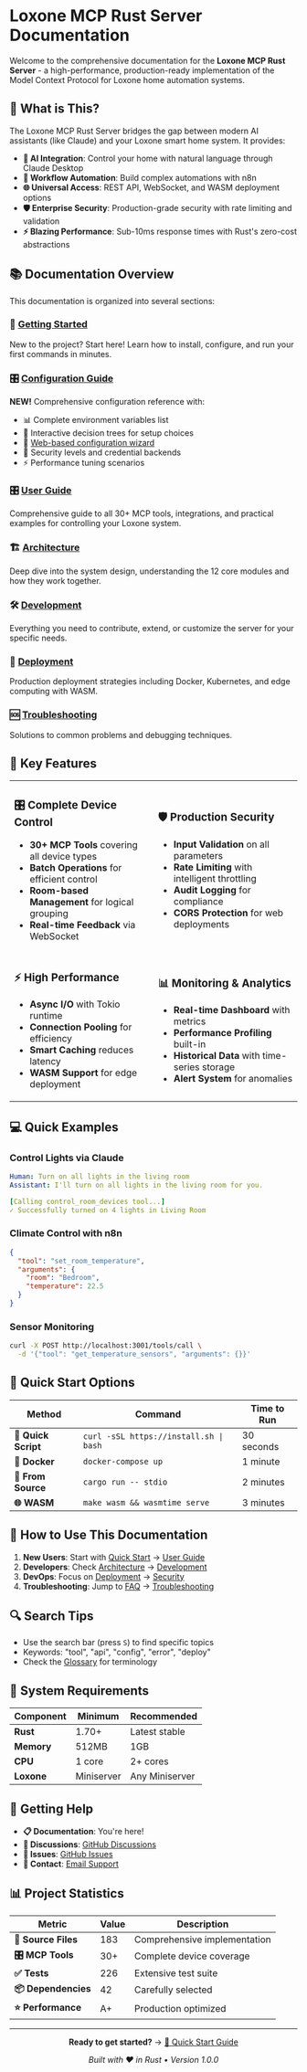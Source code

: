 # Loxone MCP Rust Server Documentation

Welcome to the comprehensive documentation for the **Loxone MCP Rust Server** - a high-performance, production-ready implementation of the Model Context Protocol for Loxone home automation systems.

## 🎯 What is This?

The Loxone MCP Rust Server bridges the gap between modern AI assistants (like Claude) and your Loxone smart home system. It provides:

- **🤖 AI Integration**: Control your home with natural language through Claude Desktop
- **🔄 Workflow Automation**: Build complex automations with n8n
- **🌐 Universal Access**: REST API, WebSocket, and WASM deployment options
- **🛡️ Enterprise Security**: Production-grade security with rate limiting and validation
- **⚡ Blazing Performance**: Sub-10ms response times with Rust's zero-cost abstractions

## 📚 Documentation Overview

This documentation is organized into several sections:

### 🚀 [Getting Started](./QUICK_START.md)
New to the project? Start here! Learn how to install, configure, and run your first commands in minutes.

### 🎛️ [Configuration Guide](./CONFIGURATION.md)
**NEW!** Comprehensive configuration reference with:
- 📊 Complete environment variables list
- 🌳 Interactive decision trees for setup choices
- 🧙 [Web-based configuration wizard](./config-wizard.html)
- 🔐 Security levels and credential backends
- ⚡ Performance tuning scenarios

### 🎛️ [User Guide](./tools/README.md)
Comprehensive guide to all 30+ MCP tools, integrations, and practical examples for controlling your Loxone system.

### 🏗️ [Architecture](./ARCHITECTURE.md)
Deep dive into the system design, understanding the 12 core modules and how they work together.

### 🛠️ [Development](./DEVELOPMENT.md)
Everything you need to contribute, extend, or customize the server for your specific needs.

### 🚀 [Deployment](./DEPLOYMENT.md)
Production deployment strategies including Docker, Kubernetes, and edge computing with WASM.

### 🆘 [Troubleshooting](./TROUBLESHOOTING.md)
Solutions to common problems and debugging techniques.

## 🌟 Key Features

<table>
<tr>
<td width="50%">

### 🎛️ Complete Device Control
- **30+ MCP Tools** covering all device types
- **Batch Operations** for efficient control
- **Room-based Management** for logical grouping
- **Real-time Feedback** via WebSocket

</td>
<td width="50%">

### 🛡️ Production Security
- **Input Validation** on all parameters
- **Rate Limiting** with intelligent throttling
- **Audit Logging** for compliance
- **CORS Protection** for web deployments

</td>
</tr>
<tr>
<td width="50%">

### ⚡ High Performance
- **Async I/O** with Tokio runtime
- **Connection Pooling** for efficiency
- **Smart Caching** reduces latency
- **WASM Support** for edge deployment

</td>
<td width="50%">

### 📊 Monitoring & Analytics
- **Real-time Dashboard** with metrics
- **Performance Profiling** built-in
- **Historical Data** with time-series storage
- **Alert System** for anomalies

</td>
</tr>
</table>

## 💻 Quick Examples

### Control Lights via Claude
```yaml
Human: Turn on all lights in the living room
Assistant: I'll turn on all lights in the living room for you.

[Calling control_room_devices tool...]
✓ Successfully turned on 4 lights in Living Room
```

### Climate Control with n8n
```json
{
  "tool": "set_room_temperature",
  "arguments": {
    "room": "Bedroom",
    "temperature": 22.5
  }
}
```

### Sensor Monitoring
```bash
curl -X POST http://localhost:3001/tools/call \
  -d '{"tool": "get_temperature_sensors", "arguments": {}}'
```

## 🏃 Quick Start Options

<div align="center">

| Method | Command | Time to Run |
|--------|---------|-------------|
| **🚀 Quick Script** | `curl -sSL https://install.sh \| bash` | 30 seconds |
| **🐳 Docker** | `docker-compose up` | 1 minute |
| **🦀 From Source** | `cargo run -- stdio` | 2 minutes |
| **🌐 WASM** | `make wasm && wasmtime serve` | 3 minutes |

</div>

## 📖 How to Use This Documentation

1. **New Users**: Start with [Quick Start](./QUICK_START.md) → [User Guide](./tools/README.md)
2. **Developers**: Check [Architecture](./ARCHITECTURE.md) → [Development](./DEVELOPMENT.md)
3. **DevOps**: Focus on [Deployment](./DEPLOYMENT.md) → [Security](./security/README.md)
4. **Troubleshooting**: Jump to [FAQ](./faq.md) → [Troubleshooting](./TROUBLESHOOTING.md)

## 🔍 Search Tips

- Use the search bar (press `S`) to find specific topics
- Keywords: "tool", "api", "config", "error", "deploy"
- Check the [Glossary](./glossary.md) for terminology

## 🚦 System Requirements

| Component | Minimum | Recommended |
|-----------|---------|-------------|
| **Rust** | 1.70+ | Latest stable |
| **Memory** | 512MB | 1GB |
| **CPU** | 1 core | 2+ cores |
| **Loxone** | Miniserver | Any Miniserver |

## 🤝 Getting Help

- **📋 Documentation**: You're here!
- **💬 Discussions**: [GitHub Discussions](https://github.com/your-repo/discussions)
- **🐛 Issues**: [GitHub Issues](https://github.com/your-repo/issues)
- **📧 Contact**: [Email Support](mailto:support@example.com)

## 📊 Project Statistics

<div align="center">

| Metric | Value | Description |
|--------|-------|-------------|
| **📁 Source Files** | 183 | Comprehensive implementation |
| **🎛️ MCP Tools** | 30+ | Complete device coverage |
| **✅ Tests** | 226 | Extensive test suite |
| **📦 Dependencies** | 42 | Carefully selected |
| **⭐ Performance** | A+ | Production optimized |

</div>

---

<div align="center">

**Ready to get started?** → [🚀 Quick Start Guide](./QUICK_START.md)

*Built with ❤️ in Rust • Version 1.0.0*

</div>